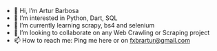 - 👋 Hi, I’m Artur Barbosa
- 👀 I’m interested in Python, Dart, SQL
- 🌱 I’m currently learning scrapy, bs4 and selenium
- 💞️ I’m looking to collaborate on any Web Crawling or Scraping project
- 📫 How to reach me: Ping me here or on fxbrartur@gmail.com

<!---
fxbrartur/fxbrartur is a ✨ special ✨ repository because its `README.md` (this file) appears on your GitHub profile.
You can click the Preview link to take a look at your changes.
--->
